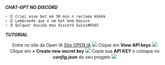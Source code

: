 ***CHAT-GPT NO DISCORD***
```
➣ ➀ Criei esse bot em 30 min n reclama kkkkk
➢ ➁ Lembrando que e um bot bem basico
➣ ➂ Qulquer duvida meu discord Guixz#6502
```

***TUTORIAL***

<div align="center">
Entre no site da Open IA <a href="https://platform.openai.com/overview">Site OPEN IA</a>
<img src="https://cdn.discordapp.com/attachments/1045124489236725830/1094079916099780678/image.png">
Clique em <strong>View API keys</strong>
<img src="https://cdn.discordapp.com/attachments/1045124489236725830/1094079962266476614/image.png">
Clique em <strong>+ Create new secret key</strong>
<img src="https://cdn.discordapp.com/attachments/1045124489236725830/1094080026183483473/image.png">
Copie sua <strong>API KEY</strong> e coloque no <strong><i>config.json</i></strong> do seu progeto
<img src="https://cdn.discordapp.com/attachments/1045124489236725830/1094080119322198066/image.png">
</div>
